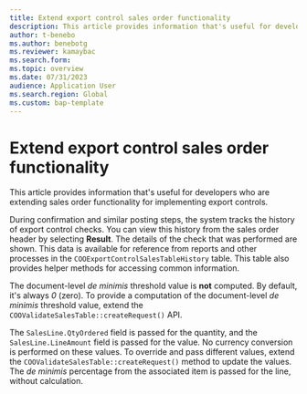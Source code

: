 ```yaml
---
title: Extend export control sales order functionality
description: This article provides information that's useful for developers who are extending sales order functionality for implementing export controls.
author: t-benebo
ms.author: benebotg
ms.reviewer: kamaybac
ms.search.form:
ms.topic: overview
ms.date: 07/31/2023
audience: Application User
ms.search.region: Global
ms.custom: bap-template
---
```


# Extend export control sales order functionality

This article provides information that's useful for developers who are extending sales order functionality for implementing export controls.

During confirmation and similar posting steps, the system tracks the history of export control checks. You can view this history from the sales order header by selecting **Result**. The details of the check that was performed are shown. This data is available for reference from reports and other processes in the `COOExportControlSalesTableHistory` table. This table also provides helper methods for accessing common information.

The document-level *de minimis* threshold value is **not** computed. By default, it's always *0* (zero). To provide a computation of the document-level *de minimis* threshold value, extend the `COOValidateSalesTable::createRequest()` API.

The `SalesLine.QtyOrdered` field is passed for the quantity, and the `SalesLine.LineAmount` field is passed for the value. No currency conversion is performed on these values. To override and pass different values, extend the `COOValidateSalesTable::createRequest()` method to update the values. The *de minimis* percentage from the associated item is passed for the line, without calculation.
